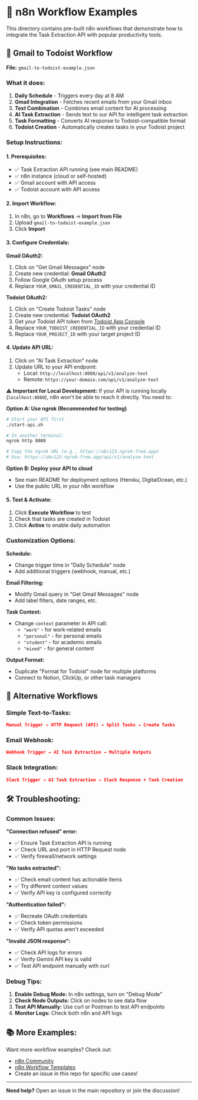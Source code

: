 # 🔄 n8n Workflow Examples

This directory contains pre-built n8n workflows that demonstrate how to integrate the Task Extraction API with popular productivity tools.

## 📧 Gmail to Todoist Workflow

**File:** `gmail-to-todoist-example.json`

### What it does:
1. **Daily Schedule** - Triggers every day at 8 AM
2. **Gmail Integration** - Fetches recent emails from your Gmail inbox
3. **Text Combination** - Combines email content for AI processing
4. **AI Task Extraction** - Sends text to our API for intelligent task extraction
5. **Task Formatting** - Converts AI response to Todoist-compatible format
6. **Todoist Creation** - Automatically creates tasks in your Todoist project

### Setup Instructions:

#### 1. Prerequisites:
- ✅ Task Extraction API running (see main README)
- ✅ n8n instance (cloud or self-hosted)
- ✅ Gmail account with API access
- ✅ Todoist account with API access

#### 2. Import Workflow:
1. In n8n, go to **Workflows** → **Import from File**
2. Upload `gmail-to-todoist-example.json`
3. Click **Import**

#### 3. Configure Credentials:

**Gmail OAuth2:**
1. Click on "Get Gmail Messages" node
2. Create new credential: **Gmail OAuth2**
3. Follow Google OAuth setup process
4. Replace `YOUR_GMAIL_CREDENTIAL_ID` with your credential ID

**Todoist OAuth2:**
1. Click on "Create Todoist Tasks" node  
2. Create new credential: **Todoist OAuth2**
3. Get your Todoist API token from [Todoist App Console](https://todoist.com/app_console)
4. Replace `YOUR_TODOIST_CREDENTIAL_ID` with your credential ID
5. Replace `YOUR_PROJECT_ID` with your target project ID

#### 4. Update API URL:
1. Click on "AI Task Extraction" node
2. Update URL to your API endpoint:
   - Local: `http://localhost:8080/api/v1/analyze-text`
   - Remote: `https://your-domain.com/api/v1/analyze-text`

⚠️ **Important for Local Development:**
If your API is running locally (`localhost:8080`), n8n won't be able to reach it directly. You need to:

**Option A: Use ngrok (Recommended for testing)**
```bash
# Start your API first
./start-api.sh

# In another terminal:
ngrok http 8080

# Copy the ngrok URL (e.g., https://abc123.ngrok-free.app)
# Use: https://abc123.ngrok-free.app/api/v1/analyze-text
```

**Option B: Deploy your API to cloud**
- See main README for deployment options (Heroku, DigitalOcean, etc.)
- Use the public URL in your n8n workflow

#### 5. Test & Activate:
1. Click **Execute Workflow** to test
2. Check that tasks are created in Todoist
3. Click **Active** to enable daily automation

### Customization Options:

**Schedule:**
- Change trigger time in "Daily Schedule" node
- Add additional triggers (webhook, manual, etc.)

**Email Filtering:**
- Modify Gmail query in "Get Gmail Messages" node
- Add label filters, date ranges, etc.

**Task Context:**
- Change `context` parameter in API call:
  - `"work"` - for work-related emails
  - `"personal"` - for personal emails
  - `"student"` - for academic emails
  - `"mixed"` - for general content

**Output Format:**
- Duplicate "Format for Todoist" node for multiple platforms
- Connect to Notion, ClickUp, or other task managers

## 🔧 Alternative Workflows

### Simple Text-to-Tasks:
```json
Manual Trigger → HTTP Request (API) → Split Tasks → Create Tasks
```

### Email Webhook:
```json
Webhook Trigger → AI Task Extraction → Multiple Outputs
```

### Slack Integration:
```json
Slack Trigger → AI Task Extraction → Slack Response + Task Creation
```

## 🛠️ Troubleshooting:

### Common Issues:

**"Connection refused" error:**
- ✅ Ensure Task Extraction API is running
- ✅ Check URL and port in HTTP Request node
- ✅ Verify firewall/network settings

**"No tasks extracted":**
- ✅ Check email content has actionable items
- ✅ Try different context values
- ✅ Verify API key is configured correctly

**"Authentication failed":**
- ✅ Recreate OAuth credentials
- ✅ Check token permissions
- ✅ Verify API quotas aren't exceeded

**"Invalid JSON response":**
- ✅ Check API logs for errors
- ✅ Verify Gemini API key is valid
- ✅ Test API endpoint manually with curl

### Debug Tips:

1. **Enable Debug Mode:** In n8n settings, turn on "Debug Mode"
2. **Check Node Outputs:** Click on nodes to see data flow
3. **Test API Manually:** Use curl or Postman to test API endpoints
4. **Monitor Logs:** Check both n8n and API logs

## 📚 More Examples:

Want more workflow examples? Check out:
- [n8n Community](https://community.n8n.io/)
- [n8n Workflow Templates](https://n8n.io/workflows/)
- Create an issue in this repo for specific use cases!

---

**Need help?** Open an issue in the main repository or join the discussion!
